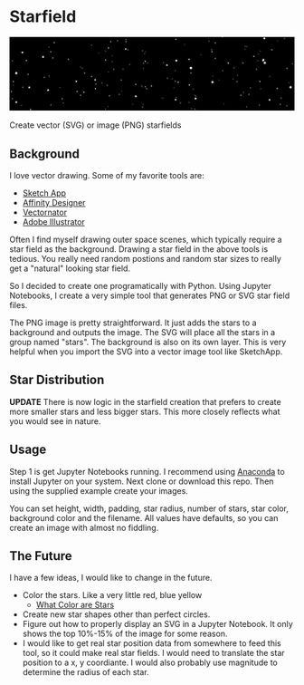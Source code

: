 # Starfield

![Starfield](starfield_banner.png)

Create vector (SVG) or image (PNG) starfields

## Background

I love vector drawing. Some of my favorite tools are:

* [Sketch App](https://www.sketch.com)
* [Affinity Designer](https://affinity.serif.com/en-us/designer/)
* [Vectornator](https://vectornator.io)
* [Adobe Illustrator](https://www.adobe.com/products/illustrator.html)

Often I find myself drawing outer space scenes, which typically require a star field as the background. Drawing a star field in the above tools is tedious. You really need random postions and random star sizes to really get a "natural" looking star field. 

So I decided to create one programatically with Python. Using Jupyter Notebooks, I create a very simple tool that generates PNG or SVG star field files. 

The PNG image is pretty straightforward. It just adds the stars to a background and outputs the image. The SVG will place all the stars in a group named "stars". The background is also on its own layer. This is very helpful when you import the SVG into a vector image tool like SketchApp. 

## Star Distribution

**UPDATE** There is now logic in the starfield creation that prefers to create more smaller stars and less bigger stars. This more closely reflects what you would see in nature.

## Usage

Step 1 is get Jupyter Notebooks running. I recommend using [Anaconda](https://www.anaconda.com/distribution/) to install Jupyter on your system. Next clone or download this repo. Then using the supplied example create your images.

You can set height, width, padding, star radius, number of stars, star color, background color and the filename.  All values have defaults, so you can create an image with almost no fiddling.

## The Future

I have a few ideas, I would like to change in the future.

* Color the stars. Like a very little red, blue yellow
  * [What Color are Stars](https://lovethenightsky.com/what-color-are-stars/)
* Create new star shapes other than perfect circles.
* Figure out how to properly display an SVG in a Jupyter Notebook. It only shows the top 10%-15% of the image for some reason.
* I would like to get real star position data from somewhere to feed this tool, so it could make real star fields. I would need to translate the star position to a x, y coordiante. I would also probably use magnitude to determine the radius of each star.
